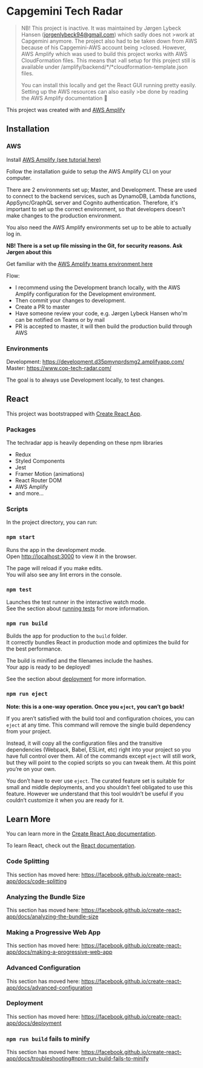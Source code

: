 
# Capgemini Tech Radar

>NB! This project is inactive. It was maintained by Jørgen Lybeck Hansen (jorgenlybeck94@gmail.com) which sadly does not >work at Capgemini anymore. The project also had to be taken down from AWS because of his Capgemini-AWS account being >closed. However, AWS Amplify which was used to build this project works with AWS CloudFormation files. This means that >all setup for this project still is available under /amplify/backend/*/*cloudformation-template.json files.
>
>You can install this locally and get the React GUI running pretty easily. Setting up the AWS resources can also easily >be done by reading the AWS Amplify documentation :rocket:


This project was created with and [AWS Amplify](https://docs.amplify.aws)

## Installation

### AWS

Install [AWS Amplify (see tutorial here)](https://docs.amplify.aws/cli/start/install)

Follow the installation guide to setup the AWS Amplify CLI on your computer. 

There are 2 environments set up; Master, and Development. These are used to connect to the backend services, such as DynamoDB, Lambda functions, AppSync/GraphQL server and Cognito authentication. Therefore, it's important to set up the correct environment, so that developers doesn't make changes to the production environment. 

You also need the AWS Amplify environments set up to be able to actually log in.

**NB! There is a set up file missing in the Git, for security reasons. Ask Jørgen about this**

Get familiar with the [AWS Amplify teams environment here](https://docs.amplify.aws/cli/teams/overview)

Flow:
* I recommend using the Development branch locally, with the AWS Amplify configuration for the Development environment. 
* Then commit your changes to development. 
* Create a PR to master
* Have someone review your code, e.g. Jørgen Lybeck Hansen who'm can be notified on Teams or by mail
* PR is accepted to master, it will then build the production build through AWS


### Environments

Development: https://development.d35pmvnprdsmg2.amplifyapp.com/
Master: https://www.cop-tech-radar.com/

The goal is to always use Development locally, to test changes. 


## React
This project was bootstrapped with [Create React App](https://github.com/facebook/create-react-app).

### Packages

The techradar app is heavily depending on these npm libraries
* Redux
* Styled Components
* Jest 
* Framer Motion (animations)
* React Router DOM
* AWS Amplify
* and more... 

### Scripts 

In the project directory, you can run:

### `npm start`

Runs the app in the development mode.<br />
Open [http://localhost:3000](http://localhost:3000) to view it in the browser.

The page will reload if you make edits.<br />
You will also see any lint errors in the console.

### `npm test`

Launches the test runner in the interactive watch mode.<br />
See the section about [running tests](https://facebook.github.io/create-react-app/docs/running-tests) for more information.

### `npm run build`

Builds the app for production to the `build` folder.<br />
It correctly bundles React in production mode and optimizes the build for the best performance.

The build is minified and the filenames include the hashes.<br />
Your app is ready to be deployed!

See the section about [deployment](https://facebook.github.io/create-react-app/docs/deployment) for more information.

### `npm run eject`

**Note: this is a one-way operation. Once you `eject`, you can’t go back!**

If you aren’t satisfied with the build tool and configuration choices, you can `eject` at any time. This command will remove the single build dependency from your project.

Instead, it will copy all the configuration files and the transitive dependencies (Webpack, Babel, ESLint, etc) right into your project so you have full control over them. All of the commands except `eject` will still work, but they will point to the copied scripts so you can tweak them. At this point you’re on your own.

You don’t have to ever use `eject`. The curated feature set is suitable for small and middle deployments, and you shouldn’t feel obligated to use this feature. However we understand that this tool wouldn’t be useful if you couldn’t customize it when you are ready for it.

## Learn More

You can learn more in the [Create React App documentation](https://facebook.github.io/create-react-app/docs/getting-started).

To learn React, check out the [React documentation](https://reactjs.org/).

### Code Splitting

This section has moved here: https://facebook.github.io/create-react-app/docs/code-splitting

### Analyzing the Bundle Size

This section has moved here: https://facebook.github.io/create-react-app/docs/analyzing-the-bundle-size

### Making a Progressive Web App

This section has moved here: https://facebook.github.io/create-react-app/docs/making-a-progressive-web-app

### Advanced Configuration

This section has moved here: https://facebook.github.io/create-react-app/docs/advanced-configuration

### Deployment

This section has moved here: https://facebook.github.io/create-react-app/docs/deployment

### `npm run build` fails to minify

This section has moved here: https://facebook.github.io/create-react-app/docs/troubleshooting#npm-run-build-fails-to-minify
